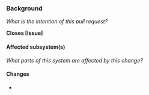 ### Background
*What is the intention of this pull request?*

**Closes [Issue]**

#### Affected subsystem(s)
*What parts of this system are affected by this change?*

#### Changes
*


